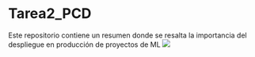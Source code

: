# Tarea2_PCD
Este repositorio contiene un resumen donde se resalta la importancia del despliegue en producción de proyectos de ML
![](https://upload.wikimedia.org/wikipedia/commons/2/2d/Logo-ITESO-Vertical-SinFondo-png.png)
